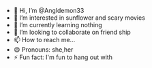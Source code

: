 - 👋 Hi, I’m @Angldemon33
- 👀 I’m interested in sunflower and scary movies 
- 🌱 I’m currently learning nothing 
- 💞️ I’m looking to collaborate on friend ship
- 📫 How to reach me...
- 😄 Pronouns: she,her
- ⚡ Fun fact:  I'm fun to hang out with


<!---
Angldemon33/Angldemon33 is a ✨ special ✨ repository because its `README.md` (this file) appears on your GitHub profile.
You can click the Preview link to take a look at your changes.
--->
